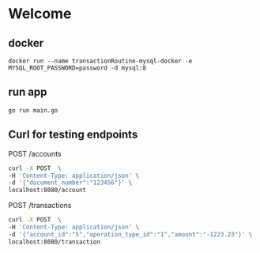 # Welcome

## docker

`docker run --name transactionRoutine-mysql-docker -e MYSQL_ROOT_PASSWORD=password -d mysql:8`

## run app

`go run main.go`

## Curl for testing endpoints

POST /accounts

```sh
curl -X POST  \
-H 'Content-Type: application/json' \
-d '{"document_number":"123456"}' \
localhost:8080/account
```

POST /transactions

```sh
curl -X POST  \
-H 'Content-Type: application/json' \
-d '{"account_id":"5","operation_type_id":"1","amount":"-1223.23"}' \
localhost:8080/transaction
```
